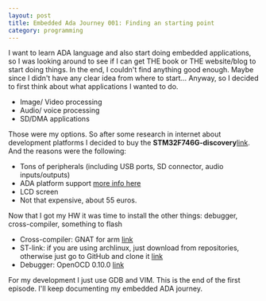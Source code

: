 ```yaml
---
layout: post
title: Embedded Ada Journey 001: Finding an starting point
category: programming
---
```


I want to learn ADA language and also start doing embedded applications, so I was looking around to see if I can get THE book or THE website/blog to start doing things. 
In the end, I couldn't find anything good enough. Maybe since I didn't have any clear idea from where to start... Anyway, so I decided to first think about what applications I wanted to do. 

- Image/ Video processing
- Audio/ voice processing
- SD/DMA applications

Those were my options. So after some research in internet about development platforms I decided to buy the **STM32F746G-discovery**[link](http://www.st.com/en/evaluation-tools/32f746gdiscovery.html). And the reasons were the following:

- Tons of peripherals (including USB ports, SD connector, audio inputs/outputs)
- ADA platform support [more info here](http://www.makewithada.org/getting-started)
- LCD screen
- Not that expensive, about 55 euros.

Now that I got my HW it was time to install the other things: debugger, cross-compiler, something to flash 

- Cross-compiler: GNAT for arm [link](https://www.adacore.com/download)
- ST-link: if you are using archlinux, just download from repositories, otherwise just go to GitHub and clone it [link](https://github.com/texane/stlink)
- Debugger: OpenOCD 0.10.0 [link](http://openocd.org/) 

For my development I just use GDB and VIM.
This is the end of the first episode. I'll keep documenting my embedded ADA journey.



